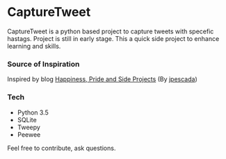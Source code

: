 # CaptureTweet

CaptureTweet is a python based project to capture tweets with specefic hastags.
Project is still in early stage. This a quick side project to enhance learning and skills.

### Source of Inspiration
Inspired by blog [Happiness, Pride and Side Projects](https://joaopescada.com/articles/happiness-pride-and-side-projects) (By [jpescada](https://github.com/jpescada))

### Tech

*  Python 3.5
*  SQLite
*  Tweepy
*  Peewee

Feel free to contribute, ask questions. 